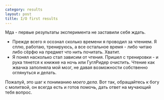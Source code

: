 ```yaml
--- 
category: results
layout: post
title: I/O first results
---
```

Мда - первые результаты эксперимента не заставили себя ждать.
<ul>
	<li>Прежде всего я осознал сколько времени я проводил за чтением. Я сплю, работаю, тренируюсь, а все остальное время - либо читаю либо сёрфю на предмет что нить почитать. Хватит.</li>
	<li>Я понял насколько стал зависим от чтения. Пришел с тренировки - и рука тянется к книжке на ночь или ГуглРидер  очистить. Чтение как жвачка заполняла мой мозг, не давая возможности собственно оглянуться и делать.</li>
</ul>
Пожалуй, это шаг к пониманию <em>моего дела.</em> Вот так, обращайтесь к богу с молитвой, он всегда есть и готов помочь, дать ответ на мучающий тебя вопрос.
